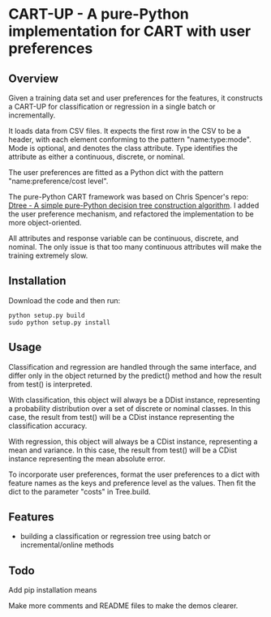 CART-UP - A pure-Python implementation for CART with user preferences
=================================================================

Overview
--------

Given a training data set and user preferences for the features, it constructs a CART-UP for classification or
regression in a single batch or incrementally.

It loads data from CSV files. It expects the first row in the CSV to be a
header, with each element conforming to the pattern "name:type:mode".
Mode is optional, and denotes the class attribute. Type identifies the
attribute as either a continuous, discrete, or nominal.

The user preferences are fitted as a Python dict with the pattern "name:preference/cost level".

The pure-Python CART framework was based on Chris Spencer's repo: 
[Dtree - A simple pure-Python decision tree construction algorithm](https://github.com/chrisspen/dtree).
I added the user preference mechanism, and refactored the implementation to be more object-oriented.

All attributes and response variable can be continuous, discrete, and nominal. 
The only issue is that too many continuous attributes will make the training extremely slow.

Installation
------------

Download the code and then run:

    python setup.py build
    sudo python setup.py install

Usage
-----

Classification and regression are handled through the same interface, and
differ only in the object returned by the predict() method and how the result
from test() is interpreted.

With classification, this object will always be a DDist instance, representing
a probability distribution over a set of discrete or nominal classes. In this
case, the result from test() will be a CDist instance representing the
classification accuracy.

With regression, this object will always be a CDist instance, representing a
mean and variance. In this case, the result from test() will be a CDist
instance representing the mean absolute error.

To incorporate user preferences, format the user preferences to a dict with feature names as the keys and preference level as the values.
Then fit the dict to the parameter "costs" in Tree.build. 

Features
--------

- building a classification or regression tree using batch or incremental/online methods

Todo
----

Add pip installation means

Make more comments and README files to make the demos clearer.